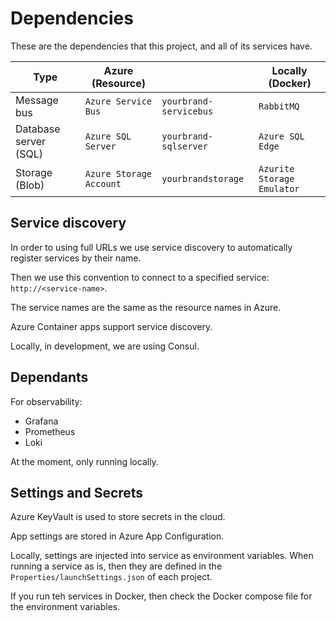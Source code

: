 # Dependencies

These are the dependencies that this project, and all of its services have.


|  Type                    | Azure (Resource)            |                            | Locally (Docker)              | 
|--------                  |--------                     |--                          |--------                       |  
| Message bus              | ``Azure Service Bus``       | ``yourbrand-servicebus``   | ``RabbitMQ``                  |
| Database server (SQL)    | ``Azure SQL Server``        | ``yourbrand-sqlserver``    | ``Azure SQL Edge``            |
| Storage (Blob)           | ``Azure Storage Account``   | ``yourbrandstorage``       | ``Azurite Storage Emulator``  |

## Service discovery

In order to using full URLs we use service discovery to automatically register services by their name.

Then we use this convention to connect to a specified service: ``http://<service-name>``.

The service names are the same as the resource names in Azure.

Azure Container apps support service discovery. 

Locally, in development, we are using Consul.

## Dependants

For observability:

* Grafana
* Prometheus
* Loki

At the moment, only running locally.

## Settings and Secrets

Azure KeyVault is used to store secrets in the cloud.

App settings are stored in Azure App Configuration.

Locally, settings are injected into service as environment variables. When running a service as is, then they are defined in the ``Properties/launchSettings.json`` of each project.

If you run teh services in Docker, then check the Docker compose file for the environment variables.
